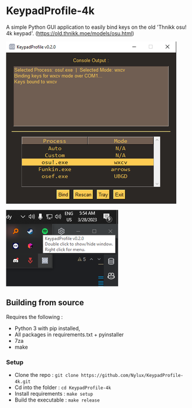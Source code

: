 # KeypadProfile-4k
A simple Python GUI application to easily bind keys on the old 'Thnikk osu! 4k keypad'.
(https://old.thnikk.moe/models/osu.html)

![screenshot.png](screenshot.png) 

![tray_screenshot.png](tray_screenshot.png)

## Building from source
Requires the following :
- Python 3 with pip installed, 
- All packages in requirements.txt + pyinstaller
- 7za
- make

### Setup
- Clone the repo : `git clone https://github.com/Nylux/KeypadProfile-4k.git`
- Cd into the folder : `cd KeypadProfile-4k`
- Install requirements : `make setup`
- Build the executable : `make release`
